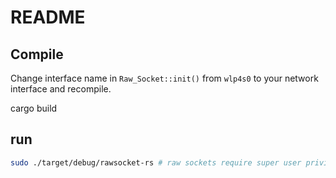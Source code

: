 # README

## Compile

Change interface name in `Raw_Socket::init()` from `wlp4s0` to your network interface and recompile.

cargo build

## run

```bash
sudo ./target/debug/rawsocket-rs # raw sockets require super user privileges
```

